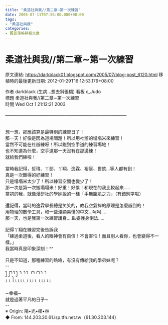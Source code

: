```yaml
---
title: "柔道社與我//第二章∼第一次練習"
date: 2005-07-11T07:56:00.000+08:00
tags: 
- "柔道社與我"
categories:
- 舊部落格移植文章
---
```


# 柔道社與我//第二章∼第一次練習

原文連結: https://darkblack01.blogspot.com/2005/07/blog-post_6120.html
移植時的最後更新日期: 2012-01-29T16:12:53.179+08:00

作者 darkblack (生病...想去斜張橋) 看板 c_Judo<br />標題 柔道社與我//第二章∼第一次練習<br />時間 Wed Oct 1 21:12:21 2003<br /><br /><a name='more'></a>───────────────────────────────────────<br /><br /><br />想一想，那應該算是最特別的練習日了！<br />那一天！好像是因為道場問題！所以用社辦的塌塌米來練習！<br />當然不可能在社辦練呀！所以跑到空手道的練習場地！<br />也不知道為什麼，空手道那一天沒有在那邊練！<br />就給我們練啦！<br /><br />當時我記得，哲瑋、丫部、丫翔、逸霖、裕庭、世欽...等人都有到！<br />真是一次難得的好練習！<br />只是塌塌米太少了！所以練習空間也變少了！<br />那一次是第一次搬塌塌米！好重！好累！和現在的我比較起來.....<br />當初的我，就像漫研社的學妹說的一樣「手無腹肌之力」（有錯別字啦）<br /><br />還記得，當時的逸霖學長總是笑笑的，教我空氣摔的原理是怎麼辦到的！<br />用物理的數學工具，和一些淺顯易懂的中文...呵呵....<br />那一天，也是我第一次練習護身....臥姿護身倒法.....<br /><br />記得丫翔在練習完後告訴我<br />「練過柔道後，看人的眼神會有自信！不會害怕！而且別人看你，也會變得不一樣。」<br />我當時真是印象深刻！^^<br /><br />只是不知道，那種練習的熱絡，有沒有傳給我的學弟妹呢？<br />--<br />╮╭╮╮╮ ╮ ╮╮ ╭╮╭╮╮ ╮<br />╯╯ ╮ ╯<br />╯╰ ╰╰╰╰╰ ╯╰╯╰ ╰╰╯╰╰<br /><br />∼幸福∼<br />就是過著平凡的日子∼<br />--<br />※ Origin: 陽•光•椰•林<br />◆ From: 144.203.30.61.isp.tfn.net.tw（61.30.203.144）
